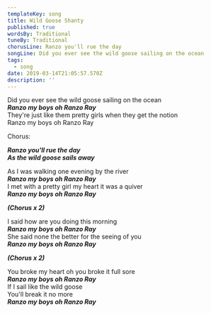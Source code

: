 ```yaml
---
templateKey: song
title: Wild Goose Shanty
published: true
wordsBy: Traditional
tuneBy: Traditional
chorusLine: Ranzo you'll rue the day
songLine: Did you ever see the wild goose sailing on the ocean
tags:
  - song
date: 2019-03-14T21:05:57.570Z
description: ''
---
```

Did you ever see the wild goose sailing on the ocean\
***Ranzo my boys oh Ranzo Ray***\
They're just like them pretty girls when they get the notion\
Ranzo my boys oh Ranzo Ray

Chorus:

***Ranzo you'll rue the day***\
***As the wild goose sails away***

As I was walking one evening by the river\
***Ranzo my boys oh Ranzo Ray***\
I met with a pretty girl my heart it was a quiver\
***Ranzo my boys oh Ranzo Ray***

***(Chorus x 2)***

I said how are you doing this morning\
***Ranzo my boys oh Ranzo Ray***\
She said none the better for the seeing of you\
***Ranzo my boys oh Ranzo Ray***

***(Chorus x 2)***

You broke my heart oh you broke it full sore\
***Ranzo my boys oh Ranzo Ray***\
If I sail like the wild goose\
You'll break it no more\
***Ranzo my boys oh Ranzo Ray***
